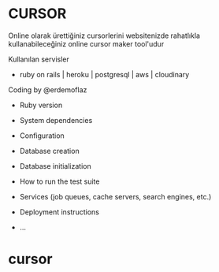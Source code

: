 # CURSOR

Online olarak ürettiğiniz cursorlerini websitenizde rahatlıkla kullanabileceğiniz online cursor maker tool'udur 

Kullanılan servisler
* ruby on rails | heroku | postgresql | aws | cloudinary

Coding by @erdemoflaz

* Ruby version

* System dependencies

* Configuration

* Database creation

* Database initialization

* How to run the test suite

* Services (job queues, cache servers, search engines, etc.)

* Deployment instructions

* ...
# cursor

